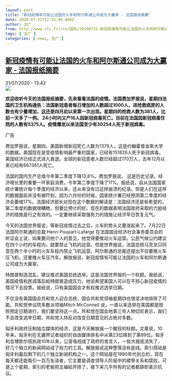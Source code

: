 ```yaml
---
layout: post
title: "新冠疫情有可能让法国的火车和阿尔斯通公司成为大赢家 - 法国报纸摘要"
date: 2020-07-31T12:55:09.000Z
author: 法广
from: http://www.rfi.fr//cn/国际/20200731-新冠疫情有可能让法国的火车和阿尔斯通公司成为大赢家
tags: [ 法广 ]
categories: [ news, 法广 ]
---
```

<!--1596200109000-->
[新冠疫情有可能让法国的火车和阿尔斯通公司成为大赢家 - 法国报纸摘要](http://www.rfi.fr//cn/%E5%9B%BD%E9%99%85/20200731-%E6%96%B0%E5%86%A0%E7%96%AB%E6%83%85%E6%9C%89%E5%8F%AF%E8%83%BD%E8%AE%A9%E6%B3%95%E5%9B%BD%E7%9A%84%E7%81%AB%E8%BD%A6%E5%92%8C%E9%98%BF%E5%B0%94%E6%96%AF%E9%80%9A%E5%85%AC%E5%8F%B8%E6%88%90%E4%B8%BA%E5%A4%A7%E8%B5%A2%E5%AE%B6)
------

<div>
<div>31/07/2020 - 13:42</div><img src="https://s.rfi.fr/media/display/7a6b9d8c-61e3-11ea-8577-005056a964fe/w:310/p:16x9/WB15399-RFI-CN-20100304.png"><p><strong>欢迎收听今天的法国报纸摘要，先来看看法国的疫情。法国费加罗报说，星期四法国的卫生机构通告：法国新冠患者每日增加的人数超过1000人，进抢救病房的人数也有少量增加，这还是四月初以来第一次出现。星期四的抢救人数为381人，比前一天多了一例。 24小时内又产16人因新冠病毒死亡。目前在法国因新冠病毒住院的人数有5375人。疫情爆发以来法国至少有30254人死于新冠病毒。</strong></p><div class="t-content__body u-clearfix"><div class="m-interstitial"><div class="m-interstitial__ad"><divclass="m-block-ad "data-tms-ad-type="box"data-tms-ad-status="idle"data-tms-ad-pos="1"><div class="m-block-ad__label"><span class="m-block-ad__label__text">广告</span></div><div class="m-block-ad__content"></div></div></div></div><p>费加罗报说，星期四，美国新增新冠死亡人数为1379人，这是约翰霍普金斯大学的数据。美国现在是受疫情影响最严重的国家，已经有151826人死于新冠病毒。美国经济已经正式进入衰退。全球的新冠患者人数已经超过170万人，去年12月以来已经有667361人死亡。</p><p>法国的国内生产总值今年第二季度下降13,8%。费加罗报说， 这是历史记录。经济增长里的重要一环家庭消费，今年第二季度下降了11%。报纸说，自从法国国家统计署统计每个季度的经济以来，还从来没有过这样崩溃的纪录。但是人们在这样的数据面前并没有被吓到，因为六月份的时候，国家统计署已经预测第二季度的经济会萎缩17%。法国经济部长对现在这个数据的解读是：法国经济还是有希望的，第二季度的数据很糟糕，但要比预计的好。现在的数据表明法国政府采取的力挺经济的措施是行之有效的。一定要继续采取强有力的措施让经济早日恢复元气。</p><p>今天的法国世界报说，等新冠疫情过去之后，火车的势头又要涨起来了。7月22日法国阿尔斯通的总裁 Henri Poupart-Lafarge 在法国国会经济社会事务委员会的听证会上说，如果要问他个人的意见，他觉得要推动火车运营。公民气候公约建议在四个小时的车程内，就要禁止飞机的运营。但是世界报说，法国总统马克龙只同意在两个半小时的火车车程内禁止飞机运营。阿尔斯通的总裁还提出不仅要推火车压飞机，还要推火车压汽车。解放报说，新冠疫情有可能让法国的火车和阿尔斯通公司成为大赢家。</p><p>特朗普制造混乱，建议推迟美国总统选举。这是法国世界报的一个标题。报纸说，美国疫情和民调落后給特朗普造成压力，他说希望美国人可以在不担心新冠疫情的情况下去投票。报纸说，只有美国国会才有权推迟选举日期。</p><p>不仅没有美国国会共和党人迎合总统，国会共和党领袖星期四也很坚决地排除了可能。共和党参议院多数派领袖Mitch McConnell 说，一直以来选举在美国都是按照预定日期进行，我们要坚持这一点。共和党在国会地第三号人物切尼表示，我们不会改变选举日期，共和党人持反对改变日期意见的占绝对多数。</p><p>匈牙利政府压制独立媒体的经济，这是今天解放报一个醒目的标题。文章说，10年来，匈牙利在无疆界记者组织的自由媒体排名中从第23位降到了第89位。匈牙利总理欧尔班执政10年以来，公营电视成了政府的发言人，一些大报纸消失了，好几个独立的新闻网站成了权力的工具。解放报说这种堕落没有底线。索引网站是匈牙利最后剩下的几个独立新闻机构之一。这个网站是在1990年代创立的，现在每天都还能吸引一百万名读者，它主要是调查领导人阶层中的裙带关系和腐败。可是上个星期，索引的老板把主编給开除了，接下来几乎所有的记者都辞职表示抗议。</p><div class="o-self-promo o-self-promo--nl o-self-promo--hidden" data-selfpromo-newsletter></div><div class="o-self-promo o-self-promo--app o-self-promo--hidden" data-selfpromo-app></div></div>
</div>
